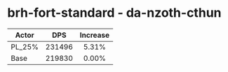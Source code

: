# brh-fort-standard - da-nzoth-cthun
| Actor | DPS | Increase |
|---|:---:|:---:|
|PL_25%|231496|5.31%|
|Base|219830|0.00%|
